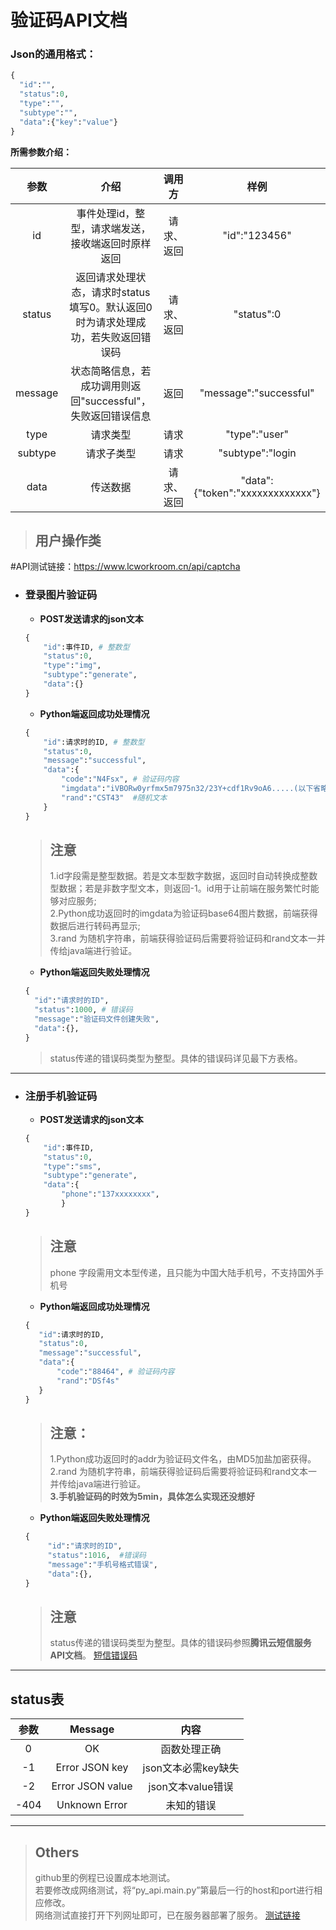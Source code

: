 # 验证码API文档

### Json的通用格式：

```python
{
  "id":"",
  "status":0,
  "type":"",
  "subtype":"",
  "data":{"key":"value"}
}
```
**所需参数介绍：**

|参数|介绍|调用方|样例|
|:--:|:--:|:--:|:--:|
|id|事件处理id，整型，请求端发送，接收端返回时原样返回|请求、返回|"id":"123456"|
|status|返回请求处理状态，请求时status填写0。默认返回0时为请求处理成功，若失败返回错误码|请求、返回|"status":0|
|message|状态简略信息，若成功调用则返回"successful"，失败返回错误信息|返回|"message":"successful"|
|type|请求类型|请求|"type":"user"|
|subtype|请求子类型|请求|"subtype":"login|
|data|传送数据|请求、返回|"data":{"token":"xxxxxxxxxxxxx"}|

> ## **用户操作类**

#API测试链接：https://www.lcworkroom.cn/api/captcha

 + ### **登录图片验证码**
    + **POST发送请求的json文本**
   ```python
   {
       "id":事件ID, # 整数型
       "status":0,
       "type":"img",
       "subtype":"generate",
       "data":{}
   }
   ```
   + **Python端返回成功处理情况**
   ```python
   {
       "id":请求时的ID, # 整数型
       "status":0,
       "message":"successful",
       "data":{
           "code":"N4Fsx", # 验证码内容
           "imgdata":"iVBORw0yrfmx5m7975n32/23Y+cdf1Rv9oA6.....(以下省略)",
           "rand":"CST43"  #随机文本
       }
   }
   ```
   > ## 注意
   > 1.id字段需是整型数据。若是文本型数字数据，返回时自动转换成整数型数据；若是非数字型文本，则返回-1。id用于让前端在服务繁忙时能够对应服务;\
   > 2.Python成功返回时的imgdata为验证码base64图片数据，前端获得数据后进行转码再显示;\
   > 3.rand 为随机字符串，前端获得验证码后需要将验证码和rand文本一并传给java端进行验证。

   + **Python端返回失败处理情况**
   ```python
   {
     "id":"请求时的ID",
     "status":1000, # 错误码
     "message":"验证码文件创建失败",
     "data":{},
   }
   ```
   > status传递的错误码类型为整型。具体的错误码详见最下方表格。
---
+ ### **注册手机验证码**
    + **POST发送请求的json文本**
    ```python
    {
        "id":事件ID,
        "status":0,
        "type":"sms",
        "subtype":"generate",
        "data":{
            "phone":"137xxxxxxxx",
            }
    }
    ```
    > ## 注意
    > phone 字段需用文本型传递，且只能为中国大陆手机号，不支持国外手机号
   + **Python端返回成功处理情况**
   ```python
   {
      "id":请求时的ID,
      "status":0,
      "message":"successful",
      "data":{
          "code":"88464", # 验证码内容
          "rand":"DSf4s"
      }
   }
   ```
   > ## 注意：
   > 1.Python成功返回时的addr为验证码文件名，由MD5加盐加密获得。\
   > 2.rand 为随机字符串，前端获得验证码后需要将验证码和rand文本一并传给java端进行验证。\
   > **3.手机验证码的时效为5min，具体怎么实现还没想好**
   
   + **Python端返回失败处理情况**
   ```python
   {
        "id":"请求时的ID",
        "status":1016,  #错误码
        "message":"手机号格式错误",
        "data":{},
   }
   ```
   > ## 注意
   > status传递的错误码类型为整型。具体的错误码参照**腾讯云短信服务API文档**。
   > [短信错误码](https://cloud.tencent.com/document/product/382/3771 "腾讯云短信API文档")

---
## status表
|参数|Message|内容|
|:--:|:--:|:--:|
|0|OK|函数处理正确|
|-1|Error JSON key|json文本必需key缺失|
|-2|Error JSON value|json文本value错误|
|-404|Unknown Error|未知的错误|

---

> ## Others
> github里的例程已设置成本地测试。\
> 若要修改成网络测试，将“py_api.main.py”第最后一行的host和port进行相应修改。\
> 网络测试直接打开下列网址即可，已在服务器部署了服务。
> [测试链接](http://www.lcworkroom.cn/api/captcha "本小宅")